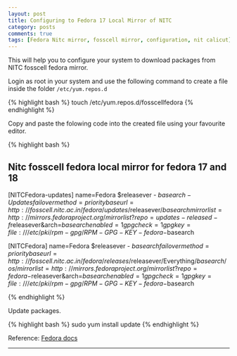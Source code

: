 ```yaml
---
layout: post
title: Configuring to Fedora 17 Local Mirror of NITC  
category: posts
comments: true
tags: [Fedora Nitc mirror, fosscell mirror, configuration, nit calicut]
---
```


This will help you to configure your system to download packages from NITC fosscell fedora mirror.      


Login as root in your system and use the following command to create a file inside the folder `/etc/yum.repos.d`   


{% highlight bash %}
touch /etc/yum.repos.d/fosscellfedora
{% endhighlight %}

Copy and paste the folowing code into the created file using your favourite editor.      

{% highlight bash %}

## Nitc fosscell fedora local mirror for fedora 17 and 18 
[NITCFedora-updates]
name=Fedora $releasever - $basearch - Updates
failovermethod=priority
baseurl=http://fosscell.nitc.ac.in/fedora/updates/$releasever/$basearch
mirrorlist=http://mirrors.fedoraproject.org/mirrorlist?repo=updates-released-f$releasever&arch=$basearch
enabled=1
gpgcheck=1
gpgkey=file:///etc/pki/rpm-gpg/RPM-GPG-KEY-fedora-$basearch 


[NITCFedora]
name=Fedora $releasever - $basearch
failovermethod=priority
baseurl=http://fosscell.nitc.ac.in/fedora/releases/$releasever/Everything/$basearch/os/
mirrorlist=http://mirrors.fedoraproject.org/mirrorlist?repo=fedora-$releasever&arch=$basearch
enabled=1
gpgcheck=1
gpgkey=file:///etc/pki/rpm-gpg/RPM-GPG-KEY-fedora-$basearch

{% endhighlight %} 
   
Update packages.    

{% highlight bash %}
sudo yum install update
{% endhighlight %}

     

Reference:
[Fedora docs](http://docs.fedoraproject.org/en-US/Fedora/16/html/System_Administrators_Guide/sec-Managing_Yum_Repositories.html)


---



[jekyll]: https://github.com/mojombo/jekyll
[zh]: http://sudev.github.com
[twitter]: https://twitter.com/sudev

